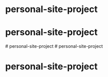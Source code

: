 # personal-site-project
# personal-site-project
#   p e r s o n a l - s i t e - p r o j e c t  
 # personal-site-project
# personal-site-project
